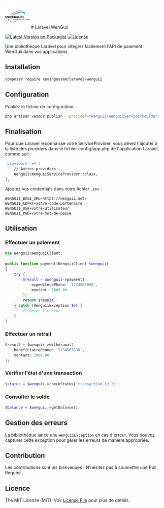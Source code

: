 <img src="images/logo.png" alt="Logo" width="80" height="80">
# Laravel WenGuii

[![Latest Version on Packagist](https://img.shields.io/packagist/v/kevingassam/laravel-wenguii.svg)](https://packagist.org/packages/kevingassam/laravel-wenguii)
[![License](https://img.shields.io/packagist/l/kevingassam/laravel-wenguii.svg)](https://github.com/kevingassam/laravel-wenguii/blob/main/LICENSE.txt)

Une bibliothèque Laravel pour intégrer facilement l'API de paiement WenGuii dans vos applications.

## Installation

```bash
composer require kevingassam/laravel-wenguii
```

## Configuration

Publiez le fichier de configuration :

```bash
php artisan vendor:publish --provider="Wenguii\WenguiiServiceProvider" --tag="config"
```

## Finalisation

Pour que Laravel reconnaisse votre ServiceProvider, vous devez l'ajouter à la liste des providers dans le fichier config/app.php de l'application Laravel, comme suit :

```bash
'providers' => [
    // Autres providers...
    Wenguii\WenguiiServiceProvider::class,
],
```

Ajoutez vos credentials dans votre fichier `.env` :

```env
WENGUII_BASE_URL=https://wenguii.net/
WENGUII_CDPRT=votre-code-partenaire
WENGUII_USR=votre-utilisateur
WENGUII_PWD=votre-mot-de-passe
```

## Utilisation

### Effectuer un paiement

```php
use Wenguii\WenguiiClient;

public function payment(WenguiiClient $wenguii)
{
    try {
        $result = $wenguii->payment(
            expediteurPhone: '1234567890',
            montant: 1000.00
        );
        return $result;
    } catch (WenguiiException $e) {
        // Gérer l'erreur
    }
}
```

### Effectuer un retrait

```php
$result = $wenguii->withdrawal(
    beneficiairePhone: '1234567890',
    montant: 1000.00
);
```

### Vérifier l'état d'une transaction

```php
$status = $wenguii->checkStatus('transaction-id');
```

### Consulter le solde

```php
$balance = $wenguii->getBalance();
```

## Gestion des erreurs

La bibliothèque lance une `WenguiiException` en cas d'erreur. Vous pouvez capturer cette exception pour gérer les erreurs de manière appropriée.

## Contribution

Les contributions sont les bienvenues ! N'hésitez pas à soumettre une Pull Request.

## Licence

The MIT License (MIT). Voir [License File](LICENSE.md) pour plus de détails.